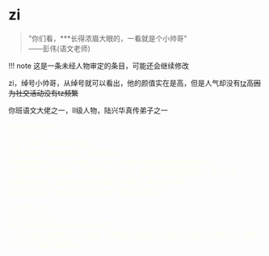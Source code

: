 # zi
> "你们看，***长得浓眉大眼的，一看就是个小帅哥"      
>            ——彭伟(语文老师)

!!! note
    这是一条未经人物审定的条目，可能还会继续修改





zi，绰号小帅哥，从绰号就可以看出，他的颜值实在是高，但是人气却没有[tz](/人物志/Rabbit.md)高<del>因为社交活动没有tz频繁

你班语文大佬之一，Ⅱ级人物，陆兴华真传弟子之一


<font color=#fffff size=2>
From:[data lose]<br/>
To:ZB-O5-2 <br/>
主题：Site-04每周例行报告。<br/>
人员无损失。异常无突破。收容无失效。<br/>
然而我想请您关注一个问题：似乎有关zi的资料都被刻意删除或隐藏了了<br/>
在服务器庞大的数据中，他的资料少之又少，甚至他出现过的的照片一张也没有<br/>
更糟糕的的是，目前已观测到的现象已有两起，这绝不是偶然<br/>
建议总部派遣一支机动特遣队对Site-04进行全面扫荡<br/>
<br/>
From:ZB-O5-1 <br/>
To:[data lose]<br/>
再在工作人员里找异常你也可以滚了<br/>
一份人员报告需要B2以上的权限？再有这种毫无意义的报告马上就可以降为D级，不要用无意义的报告填满空白<br/>
</font>
